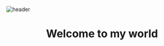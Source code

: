 
![header](https://capsule-render.vercel.app/api?type=wave&color=gradient&height=200&section=header&text=タイです&fontSize=90&fontAlignY=50&animation=twinkling&descAlign=100)
<h1 align="center">Welcome to my world</h1>




<!--
**TalJa1/TalJa1** is a ✨ _special_ ✨ repository because its `README.md` (this file) appears on your GitHub profile.

Here are some ideas to get you started:

- 🔭 I’m currently working on ...
- 🌱 I’m currently learning ...
- 👯 I’m looking to collaborate on ...
- 🤔 I’m looking for help with ...
- 💬 Ask me about ...
- 📫 How to reach me: ...
- 😄 Pronouns: ...
- ⚡ Fun fact: ...
-->
